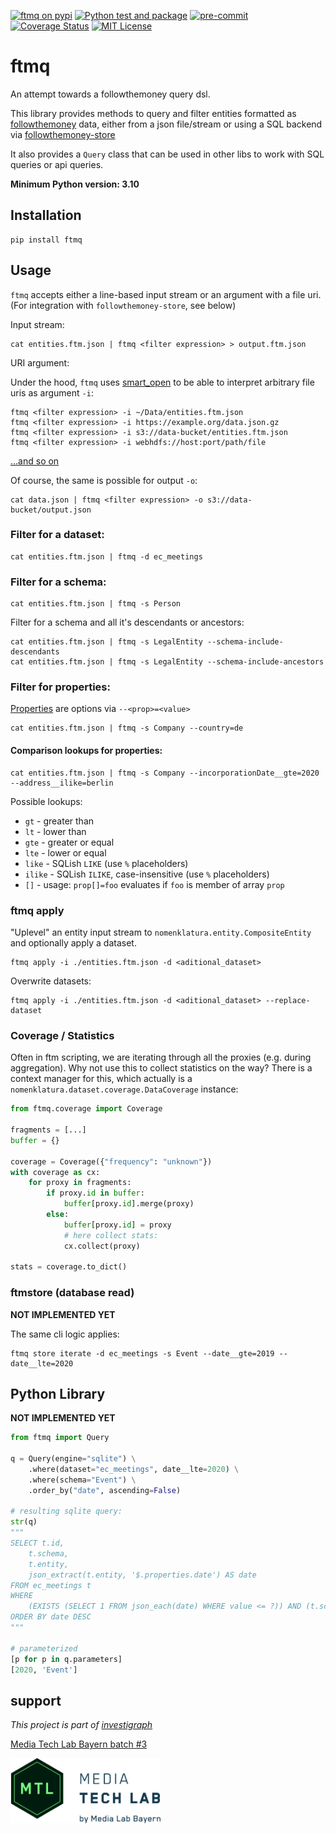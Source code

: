 [![ftmq on pypi](https://img.shields.io/pypi/v/ftmq)](https://pypi.org/project/ftmq/) [![Python test and package](https://github.com/investigativedata/ftmq/actions/workflows/python.yml/badge.svg)](https://github.com/investigativedata/ftmq/actions/workflows/python.yml) [![pre-commit](https://img.shields.io/badge/pre--commit-enabled-brightgreen?logo=pre-commit)](https://github.com/pre-commit/pre-commit) [![Coverage Status](https://coveralls.io/repos/github/investigativedata/ftmq/badge.svg?branch=main)](https://coveralls.io/github/investigativedata/ftmq?branch=main) [![MIT License](https://img.shields.io/pypi/l/ftmq)](./LICENSE)

# ftmq

An attempt towards a followthemoney query dsl.

This library provides methods to query and filter entities formatted as
[followthemoney](https://github.com/alephdata/followthemoney) data, either from
a json file/stream or using a SQL backend via
[followthemoney-store](https://github.com/alephdata/followthemoney-store)

It also provides a `Query` class that can be used in other libs to work with
SQL queries or api queries.

**Minimum Python version: 3.10**

## Installation

    pip install ftmq

## Usage

`ftmq` accepts either a line-based input stream or an argument with a file uri.
(For integration with `followthemoney-store`, see below)

Input stream:

    cat entities.ftm.json | ftmq <filter expression> > output.ftm.json

URI argument:

Under the hood, `ftmq` uses
[smart_open](https://github.com/RaRe-Technologies/smart_open) to be able to
interpret arbitrary file uris as argument `-i`:

    ftmq <filter expression> -i ~/Data/entities.ftm.json
    ftmq <filter expression> -i https://example.org/data.json.gz
    ftmq <filter expression> -i s3://data-bucket/entities.ftm.json
    ftmq <filter expression> -i webhdfs://host:port/path/file

[...and so on](https://github.com/RaRe-Technologies/smart_open#how)

Of course, the same is possible for output `-o`:

    cat data.json | ftmq <filter expression> -o s3://data-bucket/output.json

### Filter for a dataset:

    cat entities.ftm.json | ftmq -d ec_meetings

### Filter for a schema:

    cat entities.ftm.json | ftmq -s Person

Filter for a schema and all it's descendants or ancestors:

    cat entities.ftm.json | ftmq -s LegalEntity --schema-include-descendants
    cat entities.ftm.json | ftmq -s LegalEntity --schema-include-ancestors

### Filter for properties:

[Properties](https://followthemoney.tech/explorer/) are options via `--<prop>=<value>`

    cat entities.ftm.json | ftmq -s Company --country=de

#### Comparison lookups for properties:

    cat entities.ftm.json | ftmq -s Company --incorporationDate__gte=2020 --address__ilike=berlin

Possible lookups:
- `gt` - greater than
- `lt` - lower than
- `gte` - greater or equal
- `lte` - lower or equal
- `like` - SQLish `LIKE` (use `%` placeholders)
- `ilike` - SQLish `ILIKE`, case-insensitive (use `%` placeholders)
- `[]` - usage: `prop[]=foo` evaluates if `foo` is member of array `prop`


### ftmq apply

"Uplevel" an entity input stream to `nomenklatura.entity.CompositeEntity` and
optionally apply a dataset.

    ftmq apply -i ./entities.ftm.json -d <aditional_dataset>

Overwrite datasets:

    ftmq apply -i ./entities.ftm.json -d <aditional_dataset> --replace-dataset

### Coverage / Statistics

Often in ftm scripting, we are iterating through all the proxies (e.g. during aggregation). Why not use this to collect statistics on the way? There is a context manager for this, which actually is a `nomenklatura.dataset.coverage.DataCoverage` instance:

```python
from ftmq.coverage import Coverage

fragments = [...]
buffer = {}

coverage = Coverage({"frequency": "unknown"})
with coverage as cx:
    for proxy in fragments:
        if proxy.id in buffer:
            buffer[proxy.id].merge(proxy)
        else:
            buffer[proxy.id] = proxy
            # here collect stats:
            cx.collect(proxy)

stats = coverage.to_dict()
```

### ftmstore (database read)

**NOT IMPLEMENTED YET**

The same cli logic applies:

    ftmq store iterate -d ec_meetings -s Event --date__gte=2019 --date__lte=2020

## Python Library

**NOT IMPLEMENTED YET**

```python
from ftmq import Query

q = Query(engine="sqlite") \
    .where(dataset="ec_meetings", date__lte=2020) \
    .where(schema="Event") \
    .order_by("date", ascending=False)

# resulting sqlite query:
str(q)
"""
SELECT t.id,
    t.schema,
    t.entity,
    json_extract(t.entity, '$.properties.date') AS date
FROM ec_meetings t
WHERE
    (EXISTS (SELECT 1 FROM json_each(date) WHERE value <= ?)) AND (t.schema = ?)
ORDER BY date DESC
"""

# parameterized
[p for p in q.parameters]
[2020, 'Event']
```

## support

*This project is part of [investigraph](https://github.com/investigativedata/investigraph)*

[Media Tech Lab Bayern batch #3](https://github.com/media-tech-lab)

<a href="https://www.media-lab.de/en/programs/media-tech-lab">
    <img src="https://raw.githubusercontent.com/media-tech-lab/.github/main/assets/mtl-powered-by.png" width="240" title="Media Tech Lab powered by logo">
</a>
